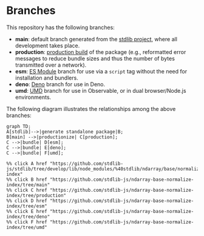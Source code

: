 <!--

@license Apache-2.0

Copyright (c) 2022 The Stdlib Authors.

Licensed under the Apache License, Version 2.0 (the "License");
you may not use this file except in compliance with the License.
You may obtain a copy of the License at

    http://www.apache.org/licenses/LICENSE-2.0

Unless required by applicable law or agreed to in writing, software
distributed under the License is distributed on an "AS IS" BASIS,
WITHOUT WARRANTIES OR CONDITIONS OF ANY KIND, either express or implied.
See the License for the specific language governing permissions and
limitations under the License.

-->

# Branches

This repository has the following branches:

-   **main**: default branch generated from the [stdlib project][stdlib-url], where all development takes place.
-   **production**: [production build][production-url] of the package (e.g., reformatted error messages to reduce bundle sizes and thus the number of bytes transmitted over a network).
-   **esm**: [ES Module][esm-url] branch for use via a `script` tag without the need for installation and bundlers.
-   **deno**: [Deno][deno-url] branch for use in Deno.
-   **umd**: [UMD][umd-url] branch for use in Observable, or in dual browser/Node.js environments.

The following diagram illustrates the relationships among the above branches:

```mermaid
graph TD;
A[stdlib]-->|generate standalone package|B;
B[main] -->|productionize| C[production];
C -->|bundle| D[esm];
C -->|bundle| E[deno];
C -->|bundle| F[umd];

%% click A href "https://github.com/stdlib-js/stdlib/tree/develop/lib/node_modules/%40stdlib/ndarray/base/normalize-index"
%% click B href "https://github.com/stdlib-js/ndarray-base-normalize-index/tree/main"
%% click C href "https://github.com/stdlib-js/ndarray-base-normalize-index/tree/production"
%% click D href "https://github.com/stdlib-js/ndarray-base-normalize-index/tree/esm"
%% click E href "https://github.com/stdlib-js/ndarray-base-normalize-index/tree/deno"
%% click F href "https://github.com/stdlib-js/ndarray-base-normalize-index/tree/umd"
```

[stdlib-url]: https://github.com/stdlib-js/stdlib/tree/develop/lib/node_modules/%40stdlib/ndarray/base/normalize-index
[production-url]: https://github.com/stdlib-js/ndarray-base-normalize-index/tree/production
[deno-url]: https://github.com/stdlib-js/ndarray-base-normalize-index/tree/deno
[umd-url]: https://github.com/stdlib-js/ndarray-base-normalize-index/tree/umd
[esm-url]: https://github.com/stdlib-js/ndarray-base-normalize-index/tree/esm